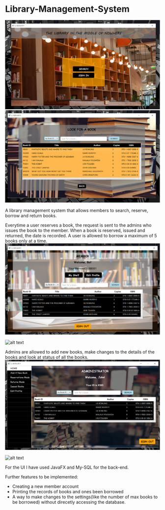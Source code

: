 # Library-Management-System
![alt text](https://github.com/amateur-coder-1002/Library-Management-System/blob/main/Screenshots/WelcomeScene.png)
![alt text](https://github.com/amateur-coder-1002/Library-Management-System/blob/main/Screenshots/SearchScene.png)


A library management system that allows members to search, reserve, borrow and return books.

Everytime a user reserves a book, the request is sent to the admins who issues the book to the member. When a book is reserved, issued and returned, the date is recorded.
A user is allowed to borrow a maximum of 5 books only at a time.
![alt text](https://github.com/amateur-coder-1002/Library-Management-System/blob/main/Screenshots/MemberPage.png)

![alt text](https://github.com/amateur-coder-1002/Library-Management-System/blob/main/Screenshots/Member_Collage.png)


Admins are allowed to add new books, make changes to the details of the books and look at status of all the books.
![alt text](https://github.com/amateur-coder-1002/Library-Management-System/blob/main/Screenshots/AdminPage.png)

![alt text](https://github.com/amateur-coder-1002/Library-Management-System/blob/main/Screenshots/Admin_Collage.png)

For the UI I have used JavaFX and My-SQL for the back-end.

Further features to be implemented:
- Creating a new member account
- Printing the records of books and ones been borrowed
- A way to make changes to the settings(like the number of max books to be borrowed) without direcetly accessing the database.
